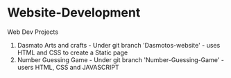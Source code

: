 # Website-Development
Web Dev Projects

1. Dasmato Arts and crafts - Under git branch 'Dasmotos-website' - uses HTML and CSS to create a Static page
2. Number Guessing Game - Under git branch 'Number-Guessing-Game' - users HTML, CSS and JAVASCRIPT
